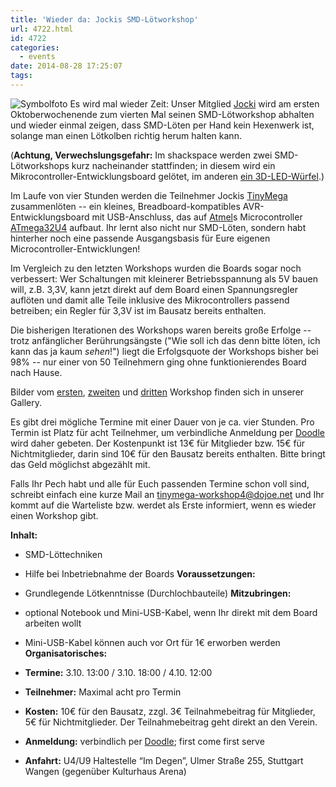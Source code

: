 ```yaml
---
title: 'Wieder da: Jockis SMD-Lötworkshop'
url: 4722.html
id: 4722
categories:
  - events
date: 2014-08-28 17:25:07
tags:
---
```


![Symbolfoto](https://blog.shackspace.de/wp-content/uploads/2012/11/IMG_0102-300x200.jpg "Symbolfoto") Es wird mal wieder Zeit: Unser Mitglied [Jocki](http://twitter.com/dop3j0e) wird am ersten Oktoberwochenende zum vierten Mal seinen SMD-Lötworkshop abhalten und wieder einmal zeigen, dass SMD-Löten per Hand kein Hexenwerk ist, solange man einen Lötkolben richtig herum halten kann.

(**Achtung, Verwechslungsgefahr:** Im shackspace werden zwei SMD-Lötworkshops kurz nacheinander stattfinden; in diesem wird ein Mikrocontroller-Entwicklungsboard gelötet, im anderen [ein 3D-LED-Würfel](https://blog.shackspace.de/?p=4700).)

<!--more-->

Im Laufe von vier Stunden werden die Teilnehmer Jockis [TinyMega](https://blog.shackspace.de/wiki/doku.php?id=project:tinymega) zusammenlöten -- ein kleines, Breadboard-kompatibles AVR-Entwicklungsboard mit USB-Anschluss, das auf [Atmel](http://www.atmel.com/)s Microcontroller [ATmega32U4](http://www.atmel.com/devices/ATMEGA32U4.aspx) aufbaut. Ihr lernt also nicht nur SMD-Löten, sondern habt hinterher noch eine passende Ausgangsbasis für Eure eigenen Microcontroller-Entwicklungen!

Im Vergleich zu den letzten Workshops wurden die Boards sogar noch verbessert: Wer Schaltungen mit kleinerer Betriebsspannung als 5V bauen will, z.B. 3,3V, kann jetzt direkt auf dem Board einen Spannungsregler auflöten und damit alle Teile inklusive des Mikrocontrollers passend betreiben; ein Regler für 3,3V ist im Bausatz bereits enthalten.

Die bisherigen Iterationen des Workshops waren bereits große Erfolge -- trotz anfänglicher Berührungsängste ("Wie soll ich das denn bitte löten, ich kann das ja kaum _sehen_!") liegt die Erfolgsquote der Workshops bisher bei 98% -- nur einer von 50 Teilnehmern ging ohne funktionierendes Board nach Hause.

Bilder vom [ersten](https://blog.shackspace.de/gallery/index.php/Menschen-Daten-Sensationen/SMD-Workshop-2011-11-04-05), [zweiten](https://blog.shackspace.de/gallery/index.php/Menschen-Daten-Sensationen/SMD-Workshop-2012-02-18) und [dritten](https://blog.shackspace.de/gallery/index.php/Menschen-Daten-Sensationen/SMD-Workshop-2012-12-08) Workshop finden sich in unserer Gallery.

Es gibt drei mögliche Termine mit einer Dauer von je ca. vier Stunden. Pro Termin ist Platz für acht Teilnehmer, um verbindliche Anmeldung per [Doodle](http://doodle.com/s5m9whcv5hk8hfp8) wird daher gebeten. Der Kostenpunkt ist 13€ für Mitglieder bzw. 15€ für Nichtmitglieder, darin sind 10€ für den Bausatz bereits enthalten. Bitte bringt das Geld möglichst abgezählt mit.

Falls Ihr Pech habt und alle für Euch passenden Termine schon voll sind, schreibt einfach eine kurze Mail an [tinymega-workshop4@dojoe.net](mailto:tinymega-workshop4@dojoe.net) und Ihr kommt auf die Warteliste bzw. werdet als Erste informiert, wenn es wieder einen Workshop gibt.

**Inhalt:**

*   SMD-Löttechniken
*   Hilfe bei Inbetriebnahme der Boards
**Voraussetzungen:**

*   Grundlegende Lötkenntnisse (Durchlochbauteile)
**Mitzubringen:**

*   optional Notebook und Mini-USB-Kabel, wenn Ihr direkt mit dem Board arbeiten wollt
*   Mini-USB-Kabel können auch vor Ort für 1€ erworben werden
**Organisatorisches:**

*   **Termine:** 3.10\. 13:00 / 3.10\. 18:00 / 4.10\. 12:00
*   **Teilnehmer:** Maximal acht pro Termin
*   **Kosten:** 10€ für den Bausatz, zzgl. 3€ Teilnahmebeitrag für Mitglieder, 5€ für Nichtmitglieder. Der Teilnahmebeitrag geht direkt an den Verein.
*   **Anmeldung:** verbindlich per [Doodle](http://doodle.com/s5m9whcv5hk8hfp8); first come first serve
*   **Anfahrt:** U4/U9 Haltestelle “Im Degen”, Ulmer Straße 255, Stuttgart Wangen (gegenüber Kulturhaus Arena)